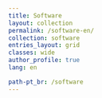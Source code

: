 ```yaml
---
title: Software
layout: collection
permalink: /software-en/
collection: software
entries_layout: grid
classes: wide
author_profile: true
lang: en

path-pt_br: /software
---
```


